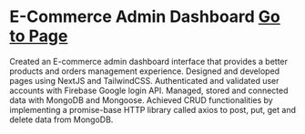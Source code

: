 # E-Commerce Admin Dashboard [Go to Page](https://e-commerce-admin-dashboard-gules.vercel.app/)

Created an E-commerce admin dashboard interface that provides a better products and orders management experience. Designed and developed pages using NextJS and TailwindCSS. Authenticated and validated user accounts with Firebase Google login API. Managed, stored and connected data with MongoDB and Mongoose. Achieved CRUD functionalities by implementing a promise-base HTTP library called axios to post, put, get and delete data from MongoDB.
